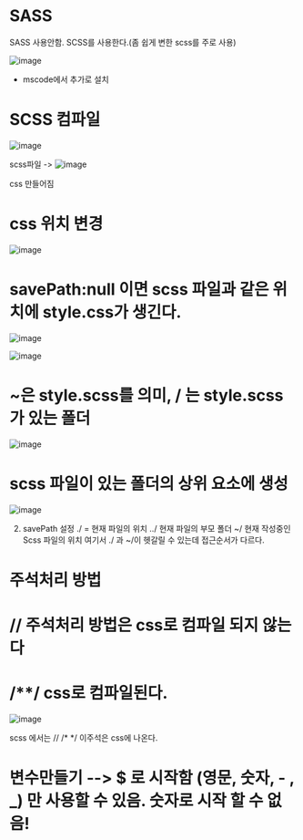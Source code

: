 # SASS 

SASS 사용안함. SCSS를 사용한다.(좀 쉽게 변한 scss를 주로 사용)

![image](https://github.com/sjeroh/sass/assets/36749506/95a52303-866d-4035-9035-2e7f5736e79d)
- mscode에서 추가로 설치

# SCSS 컴파일
![image](https://github.com/sjeroh/sass/assets/36749506/e6807fe8-826b-4c3a-80cd-305e957fc1fd)


scss파일 -> ![image](https://github.com/sjeroh/sass/assets/36749506/240e714a-2f87-4cf0-b0f3-2d1517a2a68e)

css 만들어짐

# css 위치 변경

![image](https://github.com/sjeroh/sass/assets/36749506/db3eca3b-4ef3-40e3-aa83-d7341ee30940)

# savePath:null 이면 scss 파일과 같은 위치에 style.css가 생긴다.

![image](https://github.com/sjeroh/sass/assets/36749506/a9b631e4-5ba1-4da3-9aed-75dcf92dae0a)

![image](https://github.com/sjeroh/sass/assets/36749506/868ae9cb-0c39-4921-8a57-6f53feb4177f)

# ~은 style.scss를 의미, / 는 style.scss 가 있는 폴더

![image](https://github.com/sjeroh/sass/assets/36749506/f79a4754-cc32-4db1-b8d6-b326d0ca10a1)

# scss 파일이 있는 폴더의 상위 요소에 생성

![image](https://github.com/sjeroh/sass/assets/36749506/b5941a9b-088d-403e-b978-2c61a4d99921)



2. savePath 설정
./ = 현재 파일의 위치
../ 현재 파일의 부모 폴더
~/ 현재 작성중인 Scss 파일의 위치
여기서 ./ 과 ~/이 헷갈릴 수 있는데
접근순서가 다르다.

# 주석처리 방법
# // 주석처리 방법은 css로 컴파일 되지 않는다
# /**/ css로 컴파일된다.
![image](https://github.com/sjeroh/sass/assets/36749506/0d3af72f-b79e-4aed-bf71-c43fe610b5fa)

scss 에서는 //
/* */ 이주석은 css에 나온다.


# 변수만들기 --> $ 로 시작함 (영문, 숫자, - , _) 만 사용할 수 있음. 숫자로 시작 할 수 없음!

